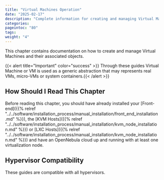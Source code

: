 ```yaml
---
title: "Virtual Machines Operation"
date: "2025-02-17"
description: "Complete information for creating and managing Virtual Machines. These guides include VM definitions, configurations for the supported networking architectures, creating VM backups, operating system parameters, and services comprising coordinated multiple Virtual Machines"
categories:
pageintoc: "80"
tags:
weight: "4"
---
```


<a id="virtual-machines-operation"></a>

<!--# Virtual Machines Operation -->

<a id="vm-management-overview"></a>

<!--# Overview -->

This chapter contains documentation on how to create and manage Virtual Machines and their associated objects.

{{< alert title="Important" color="success" >}}
Through these guides Virtual Machine or VM is used as a generic abstraction that may represents real VMs, micro-VMs or system containers.{{< /alert >}} 

## How Should I Read This Chapter

Before reading this chapter, you should have already installed your [Front-end]({{% relref "../../software/installation_process/manual_installation/front_end_installation.md" %}}), the [KVM Hosts]({{% relref "../../software/installation_process/manual_installation/kvm_node_installation.md" %}}) or [LXC Hosts]({{% relref "../../software/installation_process/manual_installation/kvm_node_installation.md" %}}) and have an OpenNebula cloud up and running with at least one virtualization node.

## Hypervisor Compatibility

These guides are compatible with all hypervisors.

